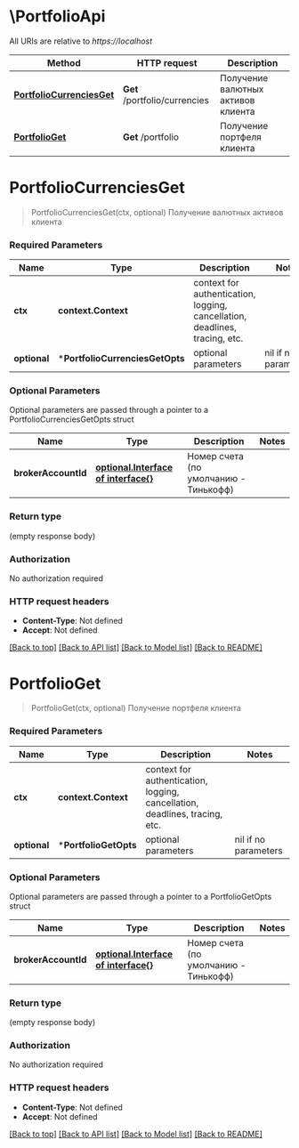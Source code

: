 # \PortfolioApi

All URIs are relative to *https://localhost*

Method | HTTP request | Description
------------- | ------------- | -------------
[**PortfolioCurrenciesGet**](PortfolioApi.md#PortfolioCurrenciesGet) | **Get** /portfolio/currencies | Получение валютных активов клиента
[**PortfolioGet**](PortfolioApi.md#PortfolioGet) | **Get** /portfolio | Получение портфеля клиента


# **PortfolioCurrenciesGet**
> PortfolioCurrenciesGet(ctx, optional)
Получение валютных активов клиента

### Required Parameters

Name | Type | Description  | Notes
------------- | ------------- | ------------- | -------------
 **ctx** | **context.Context** | context for authentication, logging, cancellation, deadlines, tracing, etc.
 **optional** | ***PortfolioCurrenciesGetOpts** | optional parameters | nil if no parameters

### Optional Parameters
Optional parameters are passed through a pointer to a PortfolioCurrenciesGetOpts struct

Name | Type | Description  | Notes
------------- | ------------- | ------------- | -------------
 **brokerAccountId** | [**optional.Interface of interface{}**](.md)| Номер счета (по умолчанию - Тинькофф) | 

### Return type

 (empty response body)

### Authorization

No authorization required

### HTTP request headers

 - **Content-Type**: Not defined
 - **Accept**: Not defined

[[Back to top]](#) [[Back to API list]](../README.md#documentation-for-api-endpoints) [[Back to Model list]](../README.md#documentation-for-models) [[Back to README]](../README.md)

# **PortfolioGet**
> PortfolioGet(ctx, optional)
Получение портфеля клиента

### Required Parameters

Name | Type | Description  | Notes
------------- | ------------- | ------------- | -------------
 **ctx** | **context.Context** | context for authentication, logging, cancellation, deadlines, tracing, etc.
 **optional** | ***PortfolioGetOpts** | optional parameters | nil if no parameters

### Optional Parameters
Optional parameters are passed through a pointer to a PortfolioGetOpts struct

Name | Type | Description  | Notes
------------- | ------------- | ------------- | -------------
 **brokerAccountId** | [**optional.Interface of interface{}**](.md)| Номер счета (по умолчанию - Тинькофф) | 

### Return type

 (empty response body)

### Authorization

No authorization required

### HTTP request headers

 - **Content-Type**: Not defined
 - **Accept**: Not defined

[[Back to top]](#) [[Back to API list]](../README.md#documentation-for-api-endpoints) [[Back to Model list]](../README.md#documentation-for-models) [[Back to README]](../README.md)

